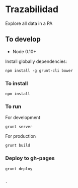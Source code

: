 Trazabilidad
============

Explore all data in a PA


## To develop

* Node 0.10+

Install globally dependencies:

    npm install -g grunt-cli bower

### To install

    npm install

### To run

For development
    
    grunt server

For production
    
    grunt build

### Deploy to gh-pages

    grunt deploy


    -
